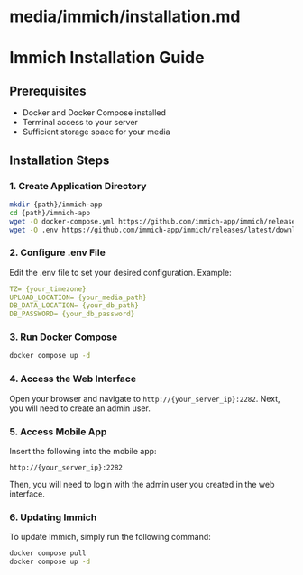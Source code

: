 # media/immich/installation.md

# Immich Installation Guide

## Prerequisites
- Docker and Docker Compose installed
- Terminal access to your server
- Sufficient storage space for your media

## Installation Steps

### 1. Create Application Directory
```bash
mkdir {path}/immich-app
cd {path}/immich-app
wget -O docker-compose.yml https://github.com/immich-app/immich/releases/latest/download/docker-compose.yml
wget -O .env https://github.com/immich-app/immich/releases/latest/download/example.env
```

### 2. Configure .env File
Edit the .env file to set your desired configuration.
Example: 
```yaml 
TZ= {your_timezone}
UPLOAD_LOCATION= {your_media_path}
DB_DATA_LOCATION= {your_db_path}
DB_PASSWORD= {your_db_password}
```
### 3. Run Docker Compose
```bash
docker compose up -d
```
### 4. Access the Web Interface
Open your browser and navigate to `http://{your_server_ip}:2282`.
Next, you will need to create an admin user.

### 5. Access Mobile App
Insert the following into the mobile app:
```
http://{your_server_ip}:2282
```
Then, you will need to login with the admin user you created in the web interface.

### 6. Updating Immich
To update Immich, simply run the following command:
```bash
docker compose pull
docker compose up -d
```
